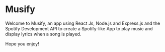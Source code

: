 # Musify

Welcome to Musify, an app using React Js, Node.js and Express.js and the Spotify Development API
to create a Spotify-like App to play music and display lyrics when a song is played.

Hope you enjoy!
